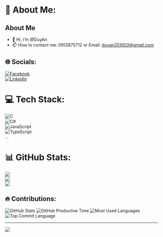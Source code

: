 # 💫 About Me:
## About Me  
- 👋 Hi, I’m @DuyAn  
- 📫 How to contact me: 0912875712 or Email: duyan251003@gmail.com  

## 🌐 Socials:
[![Facebook](https://img.shields.io/badge/Facebook-%231877F2.svg?logo=Facebook&logoColor=white)](https://www.facebook.com/duy.an.71653)  
[![LinkedIn](https://img.shields.io/badge/LinkedIn-%230077B5.svg?logo=linkedin&logoColor=white)](https://www.linkedin.com/in/quan-nguyen-duy-an-09a529348/)  

# 💻 Tech Stack:
![C](https://img.shields.io/badge/c-%2300599C.svg?style=for-the-badge&logo=c&logoColor=white)  
![C#](https://img.shields.io/badge/c%23-%23239120.svg?style=for-the-badge&logo=csharp&logoColor=white)  
![JavaScript](https://img.shields.io/badge/javascript-%23323330.svg?style=for-the-badge&logo=javascript&logoColor=%23F7DF1E)  
![TypeScript](https://img.shields.io/badge/typescript-%23007ACC.svg?style=for-the-badge&logo=typescript&logoColor=white)  
...

# 📊 GitHub Stats:
![](https://github-readme-stats.vercel.app/api?username=mntuas&theme=dark&hide_border=false&include_all_commits=true&count_private=true)  
![](https://streak-stats.demolab.com/?user=mntuas&theme=dark&hide_border=false&date_format=%5BY%20%5DM%20j)  
![](https://github-readme-stats.vercel.app/api/top-langs/?username=mntuas&theme=dark&hide_border=false&include_all_commits=true&count_private=true&layout=compact)

## 🔥 Contributions:
<img src="https://github-profile-summary-cards.vercel.app/api/cards/stats?username=mntuas&theme=radical" alt="GitHub Stats"/>  
<img src="https://github-profile-summary-cards.vercel.app/api/cards/productive-time?username=mntuas&theme=radical" alt="GitHub Productive Time"/>  
<img src="https://github-profile-summary-cards.vercel.app/api/cards/repos-per-language?username=mntuas&theme=radical" alt="Most Used Languages"/>  
<img src="https://github-profile-summary-cards.vercel.app/api/cards/most-commit-language?username=mntuas&theme=radical" alt="Top Commit Language"/>  

---

[![](https://visitcount.itsvg.in/api?id=mntuas&icon=0&color=0)](https://visitcount.itsvg.in)

<!-- Proudly created with GPRM ( https://gprm.itsvg.in ) -->
